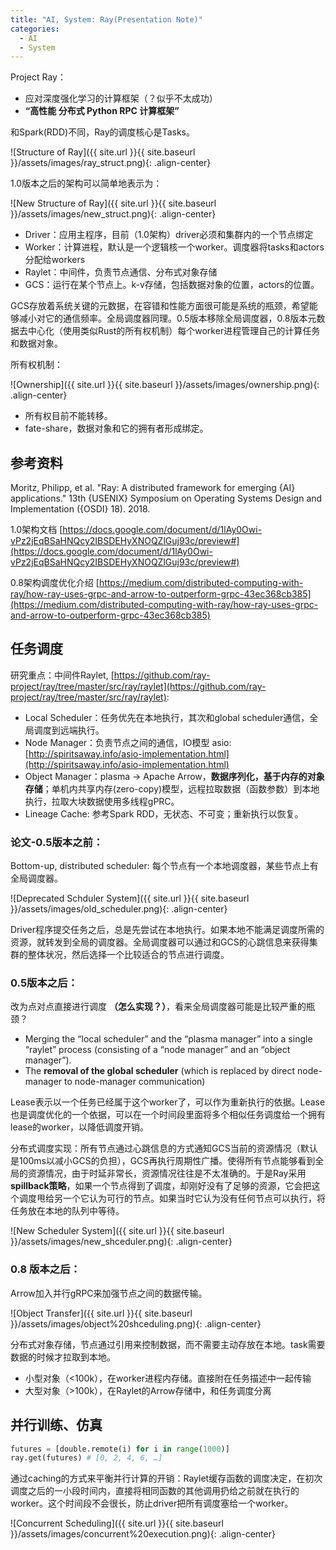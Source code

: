 ```yaml
---
title: "AI, System: Ray(Presentation Note)"
categories:
  - AI
  - System
---
```


Project Ray：

* 应对深度强化学习的计算框架（？似乎不太成功）
* **“高性能 分布式 Python RPC 计算框架”**

和Spark(RDD)不同，Ray的调度核心是Tasks。

![Structure of Ray]({{ site.url }}{{ site.baseurl }}/assets/images/ray_struct.png){: .align-center}

1.0版本之后的架构可以简单地表示为：

![New Structure of Ray]({{ site.url }}{{ site.baseurl }}/assets/images/new_struct.png){: .align-center}

* Driver：应用主程序，目前（1.0架构）driver必须和集群内的一个节点绑定
* Worker：计算进程，默认是一个逻辑核一个worker。调度器将tasks和actors分配给workers
* Raylet：中间件，负责节点通信、分布式对象存储
* GCS：运行在某个节点上。k-v存储，包括数据对象的位置，actors的位置。

GCS存放着系统关键的元数据，在容错和性能方面很可能是系统的瓶颈，希望能够减小对它的通信频率。全局调度器同理。0.5版本移除全局调度器，0.8版本元数据去中心化（使用类似Rust的所有权机制）每个worker进程管理自己的计算任务和数据对象。

所有权机制：

![Ownership]({{ site.url }}{{ site.baseurl }}/assets/images/ownership.png){: .align-center}

* 所有权目前不能转移。
* fate-share，数据对象和它的拥有者形成绑定。

## 参考资料

Moritz, Philipp, et al. "Ray: A distributed framework for emerging {AI} applications." 13th {USENIX} Symposium on Operating Systems Design and Implementation ({OSDI} 18). 2018.

1.0架构文档 [https://docs.google.com/document/d/1lAy0Owi-vPz2jEqBSaHNQcy2IBSDEHyXNOQZlGuj93c/preview#](https://docs.google.com/document/d/1lAy0Owi-vPz2jEqBSaHNQcy2IBSDEHyXNOQZlGuj93c/preview#)

0.8架构调度优化介绍 [https://medium.com/distributed-computing-with-ray/how-ray-uses-grpc-and-arrow-to-outperform-grpc-43ec368cb385](https://medium.com/distributed-computing-with-ray/how-ray-uses-grpc-and-arrow-to-outperform-grpc-43ec368cb385)

## 任务调度

研究重点：中间件Raylet, [https://github.com/ray-project/ray/tree/master/src/ray/raylet](https://github.com/ray-project/ray/tree/master/src/ray/raylet):

* Local Scheduler：任务优先在本地执行，其次和global scheduler通信，全局调度到远端执行。
* Node Manager：负责节点之间的通信，IO模型 asio: [http://spiritsaway.info/asio-implementation.html](http://spiritsaway.info/asio-implementation.html)
* Object Manager：plasma -> Apache Arrow，**数据序列化，基于内存的对象存储**；单机内共享内存(zero-copy)模型，远程拉取数据（函数参数）到本地执行，拉取大块数据使用多线程gPRC。
* Lineage Cache: 参考Spark RDD，无状态、不可变；重新执行以恢复。

### 论文-0.5版本之前：

Bottom-up, distributed scheduler: 每个节点有一个本地调度器，某些节点上有全局调度器。

![Deprecated Schduler System]({{ site.url }}{{ site.baseurl }}/assets/images/old_scheduler.png){: .align-center}

Driver程序提交任务之后，总是先尝试在本地执行。如果本地不能满足调度所需的资源，就转发到全局的调度器。全局调度器可以通过和GCS的心跳信息来获得集群的整体状况，然后选择一个比较适合的节点进行调度。

### 0.5版本之后：

改为点对点直接进行调度 **（怎么实现？）**，看来全局调度器可能是比较严重的瓶颈？

* Merging the “local scheduler” and the “plasma manager” into a single “raylet” process (consisting of a “node manager” and an “object manager”).
* The **removal of the global scheduler** (which is replaced by direct node-manager to node-manager communication)

Lease表示以一个任务已经属于这个worker了，可以作为重新执行的依据。Lease也是调度优化的一个依据，可以在一个时间段里面将多个相似任务调度给一个拥有lease的worker，以降低调度开销。

分布式调度实现：所有节点通过心跳信息的方式通知GCS当前的资源情况（默认是100ms以减小GCS的负担），GCS再执行周期性广播。使得所有节点能够看到全局的资源情况，由于时延非常长，资源情况往往是不太准确的。于是Ray采用**spillback策略**，如果一个节点得到了调度，却刚好没有了足够的资源，它会把这个调度甩给另一个它认为可行的节点。如果当时它认为没有任何节点可以执行，将任务放在本地的队列中等待。

![New Scheduler System]({{ site.url }}{{ site.baseurl }}/assets/images/new_shceduler.png){: .align-center}

### 0.8 版本之后：

Arrow加入并行gRPC来加强节点之间的数据传输。

![Object Transfer]({{ site.url }}{{ site.baseurl }}/assets/images/object%20shceduling.png){: .align-center}

分布式对象存储，节点通过引用来控制数据，而不需要主动存放在本地。task需要数据的时候才拉取到本地。

* 小型对象（<100k），在worker进程内存储。直接附在任务描述中一起传输
* 大型对象（>100k），在Raylet的Arrow存储中，和任务调度分离

## 并行训练、仿真

```python
futures = [double.remote(i) for i in range(1000)]
ray.get(futures) # [0, 2, 4, 6, …]
```

通过caching的方式来平衡并行计算的开销：Raylet缓存函数的调度决定，在初次调度之后的一小段时间内，直接将相同函数的其他调用扔给之前就在执行的worker。这个时间段不会很长，防止driver把所有调度塞给一个worker。

![Concurrent Scheduling]({{ site.url }}{{ site.baseurl }}/assets/images/concurrent%20execution.png){: .align-center}
